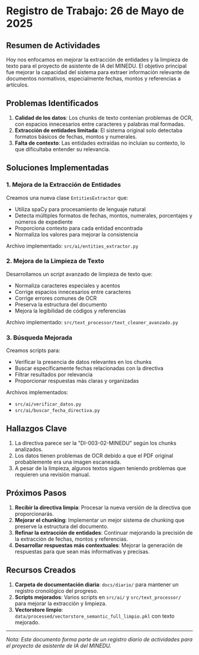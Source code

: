 # Registro de Trabajo: 26 de Mayo de 2025

## Resumen de Actividades

Hoy nos enfocamos en mejorar la extracción de entidades y la limpieza de texto para el proyecto de asistente de IA del MINEDU. El objetivo principal fue mejorar la capacidad del sistema para extraer información relevante de documentos normativos, especialmente fechas, montos y referencias a artículos.

## Problemas Identificados

1. **Calidad de los datos**: Los chunks de texto contenían problemas de OCR, con espacios innecesarios entre caracteres y palabras mal formadas.
2. **Extracción de entidades limitada**: El sistema original solo detectaba formatos básicos de fechas, montos y numerales.
3. **Falta de contexto**: Las entidades extraídas no incluían su contexto, lo que dificultaba entender su relevancia.

## Soluciones Implementadas

### 1. Mejora de la Extracción de Entidades

Creamos una nueva clase `EntitiesExtractor` que:
- Utiliza spaCy para procesamiento de lenguaje natural
- Detecta múltiples formatos de fechas, montos, numerales, porcentajes y números de expediente
- Proporciona contexto para cada entidad encontrada
- Normaliza los valores para mejorar la consistencia

Archivo implementado: `src/ai/entities_extractor.py`

### 2. Mejora de la Limpieza de Texto

Desarrollamos un script avanzado de limpieza de texto que:
- Normaliza caracteres especiales y acentos
- Corrige espacios innecesarios entre caracteres
- Corrige errores comunes de OCR
- Preserva la estructura del documento
- Mejora la legibilidad de códigos y referencias

Archivo implementado: `src/text_processor/text_cleaner_avanzado.py`

### 3. Búsqueda Mejorada

Creamos scripts para:
- Verificar la presencia de datos relevantes en los chunks
- Buscar específicamente fechas relacionadas con la directiva
- Filtrar resultados por relevancia
- Proporcionar respuestas más claras y organizadas

Archivos implementados:
- `src/ai/verificar_datos.py`
- `src/ai/buscar_fecha_directiva.py`

## Hallazgos Clave

1. La directiva parece ser la "DI-003-02-MINEDU" según los chunks analizados.
2. Los datos tienen problemas de OCR debido a que el PDF original probablemente era una imagen escaneada.
3. A pesar de la limpieza, algunos textos siguen teniendo problemas que requieren una revisión manual.

## Próximos Pasos

1. **Recibir la directiva limpia**: Procesar la nueva versión de la directiva que proporcionarás.
2. **Mejorar el chunking**: Implementar un mejor sistema de chunking que preserve la estructura del documento.
3. **Refinar la extracción de entidades**: Continuar mejorando la precisión de la extracción de fechas, montos y referencias.
4. **Desarrollar respuestas más contextuales**: Mejorar la generación de respuestas para que sean más informativas y precisas.

## Recursos Creados

1. **Carpeta de documentación diaria**: `docs/diario/` para mantener un registro cronológico del progreso.
2. **Scripts mejorados**: Varios scripts en `src/ai/` y `src/text_processor/` para mejorar la extracción y limpieza.
3. **Vectorstore limpio**: `data/processed/vectorstore_semantic_full_limpio.pkl` con texto mejorado.

---

*Nota: Este documento forma parte de un registro diario de actividades para el proyecto de asistente de IA del MINEDU.*
